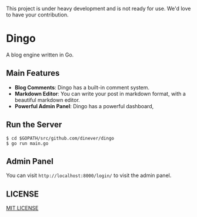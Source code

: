 This project is under heavy development and is not ready for use. We'd love to have your contribution.

# Dingo

A blog engine written in Go.

## Main Features

- **Blog Comments**: Dingo has a built-in comment system.
- **Markdown Editor**: You can write your post in markdown format, with a beautiful markdown editor.
- **Powerful Admin Panel**: Dingo has a powerful dashboard, 

## Run the Server

```
$ cd $GOPATH/src/github.com/dinever/dingo
$ go run main.go
```

## Admin Panel

You can visit `http://localhost:8000/login/` to visit the admin panel.

## LICENSE

[MIT LICENSE](/LICENSE)